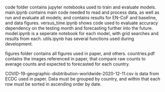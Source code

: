 code folder contains jupyter notebooks used to train and evaluate models.
  main.ipynb contains main code needed to read and process data, as well as run and evaluate all models; and contains results for EN-CoF and baseline, and data figures.
  versus_time.ipynb shows code used to evaluate accuracy dependency on the testing month and forecasting further into the future.
  model.ipynb is a seperate notebook for each model, with grid searches and results from each.
  utils.ipynb has several functions used during development.
  
figures folder contains all figures used in paper, and others.
  countries.pdf contains the images referenced in paper, that compare raw counts to average counts and expected to forecasted for each country.
  
COVID-19-geographic-disbtribution-worldwide-2020-12-11.csv is data from ECDC used in paper. Data must be grouped by country, and within that each row must be sorted in ascending order by date.
